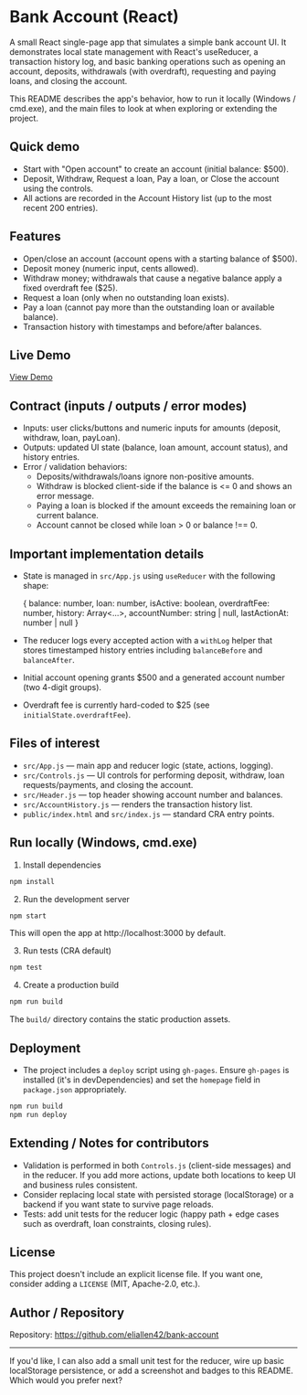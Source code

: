 # Bank Account (React)

A small React single-page app that simulates a simple bank account UI. It demonstrates
local state management with React's useReducer, a transaction history log, and basic
banking operations such as opening an account, deposits, withdrawals (with overdraft),
requesting and paying loans, and closing the account.

This README describes the app's behavior, how to run it locally (Windows / cmd.exe),
and the main files to look at when exploring or extending the project.

## Quick demo

- Start with "Open account" to create an account (initial balance: $500).
- Deposit, Withdraw, Request a loan, Pay a loan, or Close the account using the controls.
- All actions are recorded in the Account History list (up to the most recent 200 entries).

## Features

- Open/close an account (account opens with a starting balance of $500).
- Deposit money (numeric input, cents allowed).
- Withdraw money; withdrawals that cause a negative balance apply a fixed overdraft fee ($25).
- Request a loan (only when no outstanding loan exists).
- Pay a loan (cannot pay more than the outstanding loan or available balance).
- Transaction history with timestamps and before/after balances.

## Live Demo

[View Demo](https://eliallen42.github.io/bank-account)

## Contract (inputs / outputs / error modes)

- Inputs: user clicks/buttons and numeric inputs for amounts (deposit, withdraw, loan, payLoan).
- Outputs: updated UI state (balance, loan amount, account status), and history entries.
- Error / validation behaviors:
  - Deposits/withdrawals/loans ignore non-positive amounts.
  - Withdraw is blocked client-side if the balance is <= 0 and shows an error message.
  - Paying a loan is blocked if the amount exceeds the remaining loan or current balance.
  - Account cannot be closed while loan > 0 or balance !== 0.

## Important implementation details

- State is managed in `src/App.js` using `useReducer` with the following shape:

  {
  balance: number,
  loan: number,
  isActive: boolean,
  overdraftFee: number,
  history: Array<...>,
  accountNumber: string | null,
  lastActionAt: number | null
  }

- The reducer logs every accepted action with a `withLog` helper that stores timestamped
  history entries including `balanceBefore` and `balanceAfter`.
- Initial account opening grants $500 and a generated account number (two 4-digit groups).
- Overdraft fee is currently hard-coded to $25 (see `initialState.overdraftFee`).

## Files of interest

- `src/App.js` — main app and reducer logic (state, actions, logging).
- `src/Controls.js` — UI controls for performing deposit, withdraw, loan requests/payments, and closing the account.
- `src/Header.js` — top header showing account number and balances.
- `src/AccountHistory.js` — renders the transaction history list.
- `public/index.html` and `src/index.js` — standard CRA entry points.

## Run locally (Windows, cmd.exe)

1. Install dependencies

```cmd
npm install
```

2. Run the development server

```cmd
npm start
```

This will open the app at http://localhost:3000 by default.

3. Run tests (CRA default)

```cmd
npm test
```

4. Create a production build

```cmd
npm run build
```

The `build/` directory contains the static production assets.

## Deployment

- The project includes a `deploy` script using `gh-pages`. Ensure `gh-pages` is installed
  (it's in devDependencies) and set the `homepage` field in `package.json` appropriately.

```cmd
npm run build
npm run deploy
```

## Extending / Notes for contributors

- Validation is performed in both `Controls.js` (client-side messages) and in the reducer.
  If you add more actions, update both locations to keep UI and business rules consistent.
- Consider replacing local state with persisted storage (localStorage) or a backend
  if you want state to survive page reloads.
- Tests: add unit tests for the reducer logic (happy path + edge cases such as overdraft,
  loan constraints, closing rules).

## License

This project doesn't include an explicit license file. If you want one, consider adding a
`LICENSE` (MIT, Apache-2.0, etc.).

## Author / Repository

Repository: https://github.com/eliallen42/bank-account

---

If you'd like, I can also add a small unit test for the reducer, wire up basic localStorage
persistence, or add a screenshot and badges to this README. Which would you prefer next?
